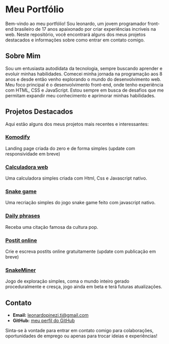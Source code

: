# Meu Portfólio

Bem-vindo ao meu portfólio! Sou leonardo, um jovem programador front-end brasileiro de 17 anos apaixonado por criar experiências incríveis na web. Neste repositório, você encontrará alguns dos meus projetos destacados e informações sobre como entrar em contato comigo.

## Sobre Mim

Sou um entusiasta autodidata da tecnologia, sempre buscando aprender e evoluir minhas habilidades. Comecei minha jornada na programação aos 8 anos e desde então venho explorando o mundo do desenvolvimento web. Meu foco principal é o desenvolvimento front-end, onde tenho experiência com HTML, CSS e JavaScript. Estou sempre em busca de desafios que me permitam expandir meu conhecimento e aprimorar minhas habilidades.

## Projetos Destacados

Aqui estão alguns dos meus projetos mais recentes e interessantes:

### [Komodify](https://theburritodev.github.io/Portfolio/Komodify/)
Landing page criada do zero e de forma simples (update com responsividade em breve)

### [Calculadora web](https://theburritodev.github.io/Portfolio/Calculadora%20web/)
Uma calculadora simples criada com Html, Css e Javascript nativo.

### [Snake game](https://theburritodev.github.io/Portfolio/snake-game/)
Uma recriação simples do jogo snake game feito com javascript nativo.

### [Daily phrases](https://theburritodev.github.io/Portfolio/daily-phrases/)
Receba uma citação famosa da cultura pop.

### [Postit online](https://theburritodev.github.io/Portfolio/postit-online/)
Crie e escreva postits online gratuitamente (update com publicação em breve)

### [SnakeMiner](https://theburritodev.github.io/Portfolio/SnakeMiner/)
Jogo de exploração simples, coma o mundo inteiro gerado proceduralmente e cresça, jogo ainda em beta e terá futuras atualizações.

## Contato

- **Email:** leonardopinezi.ti@gmail.com
- **GitHub:** [meu perfil do GitHub](https://github.com/theburritodev)

Sinta-se à vontade para entrar em contato comigo para colaborações, oportunidades de emprego ou apenas para trocar ideias e experiências!
